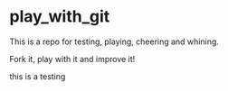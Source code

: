 # play_with_git

This is a repo for testing, playing, cheering and whining.

Fork it, play with it and improve it!

this is a testing
